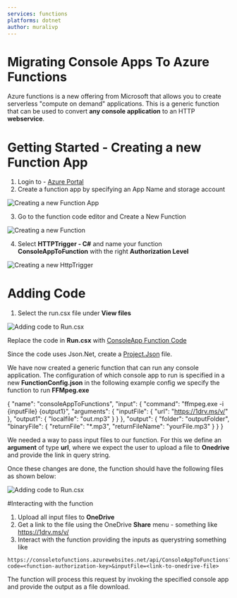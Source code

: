 ```yaml
---
services: functions
platforms: dotnet
author: muralivp
---
```

# Migrating Console Apps To Azure Functions 
Azure functions is a new offering from Microsoft that allows you to create serverless "compute on demand" applications. This is a generic function that can be used to convert **any console application** to an HTTP **webservice**.

# Getting Started - Creating a new Function App
1. Login to - [Azure Portal](https://portal.azure.com)
2. Create a function app by specifying an App Name and storage account

![Creating a new Function App](https://github.com/Azure-Samples/functions-dotnet-migrating-console-apps/blob/master/CreateFunctionApp.PNG?raw=true) 

3. Go to the function code editor and Create a New Function

![Creating a new Function](https://github.com/Azure-Samples/functions-dotnet-migrating-console-apps/blob/master/CreateNewFunction.PNG?raw=true) 

4. Select **HTTPTrigger - C#** and name your function **ConsoleAppToFunction** with the right **Authorization Level**

![Creating a new HttpTrigger](https://github.com/Azure-Samples/functions-dotnet-migrating-console-apps/blob/master/HttpTriggerWithAuthz.PNG?raw=true) 

# Adding Code

1. Select the run.csx file under **View files**

![Adding code to Run.csx](https://github.com/Azure-Samples/functions-dotnet-migrating-console-apps/blob/master/AddingCodeRunCsx.PNG?raw=true)

Replace the code in **Run.csx** with [ConsoleApp Function Code](https://github.com/Azure-Samples/functions-dotnet-migrating-console-apps/blob/master/code/run.csx?raw=true)

Since the code uses Json.Net, create a [Project.Json](https://github.com/Azure-Samples/functions-dotnet-migrating-console-apps/blob/master/code/Project.json?raw=true) file.

We have now created a generic function that can run any console application. The configuration of which console app to run is specified in a new **FunctionConfig.json** in the following example config we specify the function to run **FFMpeg.exe**

{
  "name": "consoleAppToFunctions",
  "input": {
    "command": "ffmpeg.exe -i {inputFile} {output1}",
    "arguments": {
      "inputFile": {
        "url": "https://1drv.ms/v/<link-to-file>"
      },
      "output1": {
        "localfile": "out.mp3"
      }
    }
  },
  "output": {
    "folder": "outputFolder",
    "binaryFile": {
      "returnFile": "*.mp3",
      "returnFileName": "yourFile.mp3"
    }
  }
}

We needed a way to pass input files to our function. For this we define an **argument** of type **url**, where we expect the user to upload a file to **Onedrive** and provide the link in query string. 

Once these changes are done, the function should have the following files as shown below:

![Adding code to Run.csx](https://github.com/Azure-Samples/functions-dotnet-migrating-console-apps/blob/master/FinalFunction.PNG?raw=true)

#Interacting with the function
1. Upload all input files to **OneDrive**
2. Get a link to the file using the OneDrive **Share** menu - something like https://1drv.ms/v/<link-to-file>
3. Interact with the function providing the inputs as querystring something like
```
https://consoletofunctions.azurewebsites.net/api/ConsoleAppToFunctions?code=<function-authorization-key>&inputFile=<link-to-onedrive-file>
```
The function will process this request by invoking the specified console app and provide the output as a file download.
